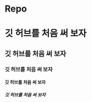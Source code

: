 # Repo

# 깃 허브를 처음 써 보자

## 깃 허브를 처음 써 보자

### 깃 허브를 처음 써 보자

#### 깃 허브를 처음 써 보자

##### 깃 허브를 처음 써 보자
